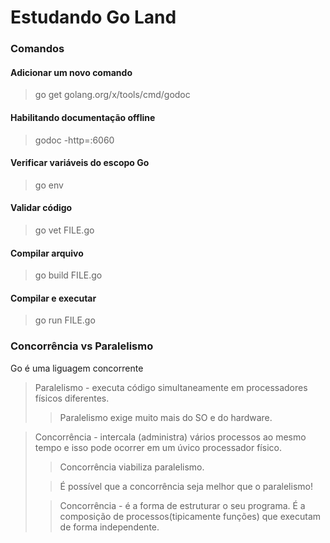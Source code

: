 # Estudando Go Land

### Comandos

#### Adicionar um novo comando

> go get golang.org/x/tools/cmd/godoc

#### Habilitando documentação offline

> godoc -http=:6060

#### Verificar variáveis do escopo Go

> go env

#### Validar código

> go vet FILE.go

#### Compilar arquivo

> go build FILE.go

#### Compilar e executar

> go run FILE.go


### Concorrência vs Paralelismo

Go é uma liguagem concorrente

> Paralelismo - executa código simultaneamente em processadores físicos diferentes.
>> Paralelismo exige muito mais do SO e do hardware.

> Concorrência - intercala (administra) vários processos ao mesmo tempo e isso pode ocorrer em um úvico processador físico.
>> Concorrência viabiliza paralelismo.
>
>
>> É possível que a concorrência seja melhor que o paralelismo!
>
>> Concorrência - é a forma de estruturar o seu programa.
>> É a composição de processos(tipicamente funções) que executam de forma independente. 


